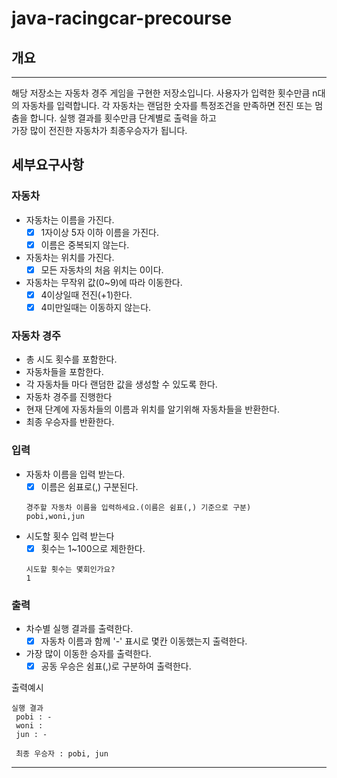 # java-racingcar-precourse

## 개요

---
해당 저장소는 자동차 경주 게임을 구현한 저장소입니다. 사용자가 입력한 횟수만큼 n대의 자동차를 입력합니다.
각 자동차는 랜덤한 숫자를 특정조건을 만족하면 전진 또는 멈춤을 합니다. 실행 결과를 횟수만큼 단계별로 출력을 하고  
가장 많이 전진한 자동차가 최종우승자가 됩니다.

## 세부요구사항

### 자동차

- 자동차는 이름을 가진다.
    - [x] 1자이상 5자 이하 이름을 가진다.
    - [x] 이름은 중복되지 않는다.
- 자동차는 위치를 가진다.
    - [x] 모든 자동차의 처음 위치는 0이다.
- 자동차는 무작위 값(0~9)에 따라 이동한다.
    - [x] 4이상일때 전진(+1)한다.
    - [x] 4미만일때는 이동하지 않는다.

### 자동차 경주

- 총 시도 횟수를 포함한다.
- 자동차들을 포함한다.
- 각 자동차들 마다 랜덤한 값을 생성할 수 있도록 한다.
- 자동차 경주를 진행한다
- 현재 단계에 자동차들의 이름과 위치를 알기위해 자동차들을 반환한다.
- 최종 우승자를 반환한다.

### 입력

- 자동차 이름을 입력 받는다.
    - [x] 이름은 쉼표로(,) 구분된다.
  ```
  경주할 자동차 이름을 입력하세요.(이름은 쉼표(,) 기준으로 구분)
  pobi,woni,jun
  ```
- 시도할 횟수 입력 받는다
    - [x] 횟수는 1~100으로 제한한다.
   ```
  시도할 횟수는 몇회인가요?
  1
  ```

### 출력

- 차수별 실행 결과를 출력한다.
    - [x] 자동차 이름과 함께 '-' 표시로 몇칸 이동했는지 출력한다.
- 가장 많이 이동한 승자를 출력한다.
    - [x] 공동 우승은 쉼표(,)로 구분하여 출력한다.

출력예시

 ```
 실행 결과
  pobi : -
  woni : 
  jun : -
  ```

 ```
  최종 우승자 : pobi, jun
  ```

---

##   
